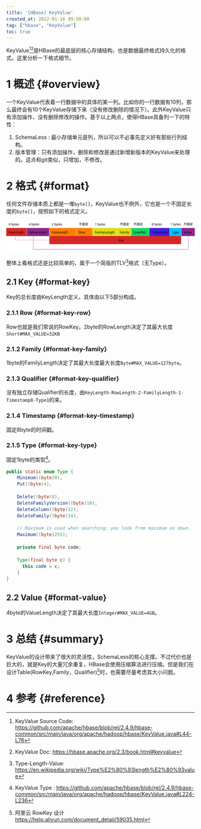```yaml
---
title: '[HBase] KeyValue'
created_at: 2022-01-16 09:50:00
tag: ["hbase", "KeyValue"]
toc: true
---
```


KeyValue[^keyvalue-source-code][^keyvalue-doc]是HBase的最底层的核心存储结构，也是数据最终格式持久化的格式。这里分析一下格式细节。

# 1 概述 {#overview}

一个KeyValue代表着一行数据中的具体的某一列。比如你的一行数据有10列，那么最终会有10个KeyValue存储下来（没有修改删除的情况下）。此外KeyValue只有添加操作，没有删除修改的操作。基于以上两点，使得HBase具备列一下的特性：

1. SchemaLess : 最小存储单元是列，所以可以不必事先定义好有那些行列结构。
2. 版本管理：只有添加操作，删除和修改是通过新增新版本的KeyValue来处理的。这点和git类似，只增加，不修改。


# 2 格式 {#format}

任何文件存储本质上都是一堆`byte[]`，KeyValue也不例外，它也是一个不固定长度的`byte[]`，按照如下的格式定义。

![HBase KeyValue Format](hbase-keyvalue-format.svg)

整体上看格式还是比较简单的，属于一个简版的TLV[^tlv-wiki]格式（无Type）。

## 2.1 Key {#format-key}

Key的总长度由KeyLength定义，具体由以下5部分构成。

### 2.1.1 Row {#format-key-row}


Row也就是我们常说的RowKey。2byte的RowLength决定了其最大长度`Short#MAX_VALUE=32KB`

### 2.1.2 Family {#format-key-family}

1byte的FamilyLength决定了其最大长度最大长度`Byte#MAX_VALUE=127byte`。

### 2.1.3 Qualifier {#format-key-qualifier}

没有独立存储Qualifier的长度，由`KeyLength-RowLength-2-FamilyLength-1-Timestamp8-Type1`的来。

### 2.1.4 Timestamp {#format-key-timestamp}

固定8byte的时间戳。
### 2.1.5 Type {#format-key-type}

固定1byte的类型[^keyvalue-source-code-type]。

```java
public static enum Type {
    Minimum((byte)0),
    Put((byte)4),

    Delete((byte)8),
    DeleteFamilyVersion((byte)10),
    DeleteColumn((byte)12),
    DeleteFamily((byte)14),

    // Maximum is used when searching; you look from maximum on down.
    Maximum((byte)255);

    private final byte code;

    Type(final byte c) {
      this.code = c;
    }
}
```


## 2.2 Value {#format-value}

4byte的ValueLength决定了其最大长度`Integer#MAX_VALUE=4GB`。


# 3 总结 {#summary}

KeyValue的设计带来了很大的灵活性，SchemaLess的核心支撑。不过代价也是巨大的，就是Key的大量冗余重复，HBase会使用压缩算法进行压缩。但是我们在设计Table(RowKey,Family，Qualifier)[^aliyun-hbase-schema]时，也需要尽量考虑其大小问题。

# 4 参考 {#reference}

[^keyvalue-source-code]: KeyValue Source Code: <https://github.com/apache/hbase/blob/rel/2.4.9/hbase-common/src/main/java/org/apache/hadoop/hbase/KeyValue.java#L44-L76>

[^keyvalue-doc]: KeyValue Doc: <https://hbase.apache.org/2.3/book.html#keyvalue>

[^tlv-wiki]:Type-Length-Value: <https://en.wikipedia.org/wiki/Type%E2%80%93length%E2%80%93value>

[^keyvalue-source-code-type]:KeyValue Type : <https://github.com/apache/hbase/blob/rel/2.4.9/hbase-common/src/main/java/org/apache/hadoop/hbase/KeyValue.java#L224-L236>

[^aliyun-hbase-schema]:阿里云 RowKey 设计 <https://help.aliyun.com/document_detail/59035.html>